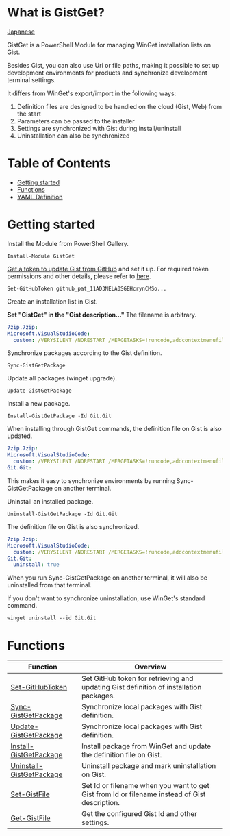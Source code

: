 # What is GistGet?

[Japanese](README.ja-jp.md)

GistGet is a PowerShell Module for managing WinGet installation lists on Gist.

Besides Gist, you can also use Uri or file paths, making it possible to set up development environments for products and synchronize development terminal settings.

It differs from WinGet's export/import in the following ways:

1. Definition files are designed to be handled on the cloud (Gist, Web) from the start
2. Parameters can be passed to the installer
3. Settings are synchronized with Gist during install/uninstall
4. Uninstallation can also be synchronized

# Table of Contents 

- [Getting started](#getting-started)
- [Functions](#functions)
- [YAML Definition](docs/en-us/YAML-Definition.md)

# Getting started

Install the Module from PowerShell Gallery.

```pwsh
Install-Module GistGet
```

[Get a token to update Gist from GitHub](https://github.com/settings/personal-access-tokens/new) and set it up. For required token permissions and other details, please refer to [here](https://github.com/nuitsjp/GistGet/blob/main/docs/en-us/Set-GitHubToken.md#permissions).

```pwsh
Set-GitHubToken github_pat_11AD3NELA0SGEHcrynCMSo...
```

Create an installation list in Gist.

**Set "GistGet" in the "Gist description..."** The filename is arbitrary.

```yaml
7zip.7zip:
Microsoft.VisualStudioCode:
  custom: /VERYSILENT /NORESTART /MERGETASKS=!runcode,addcontextmenufiles,addcontextmenufolders,associatewithfiles,addtopath
```

Synchronize packages according to the Gist definition.

```pwsh
Sync-GistGetPackage
```

Update all packages (winget upgrade).

```pwsh
Update-GistGetPackage
```

Install a new package.

```pwsh
Install-GistGetPackage -Id Git.Git
```

When installing through GistGet commands, the definition file on Gist is also updated.

```yaml
7zip.7zip:
Microsoft.VisualStudioCode:
  custom: /VERYSILENT /NORESTART /MERGETASKS=!runcode,addcontextmenufiles,addcontextmenufolders,associatewithfiles,addtopath
Git.Git:
```

This makes it easy to synchronize environments by running Sync-GistGetPackage on another terminal.

Uninstall an installed package.

```pwsh
Uninstall-GistGetPackage -Id Git.Git
```

The definition file on Gist is also synchronized.

```yaml
7zip.7zip:
Microsoft.VisualStudioCode:
  custom: /VERYSILENT /NORESTART /MERGETASKS=!runcode,addcontextmenufiles,addcontextmenufolders,associatewithfiles,addtopath
Git.Git:
  uninstall: true
```

When you run Sync-GistGetPackage on another terminal, it will also be uninstalled from that terminal.

If you don't want to synchronize uninstallation, use WinGet's standard command.

```pwsh
winget uninstall --id Git.Git
```

# Functions

|Function|Overview|
|--|--|
|[Set-GitHubToken](docs/en-us/Set-GitHubToken.md)|Set GitHub token for retrieving and updating Gist definition of installation packages.|
|[Sync-GistGetPackage](docs/en-us/Sync-GistGetPackage.md)|Synchronize local packages with Gist definition.|
|[Update-GistGetPackage](docs/en-us/Update-GistGetPackage.md)|Synchronize local packages with Gist definition.|
|[Install-GistGetPackage](docs/en-us/Install-GistGetPackage.md)|Install package from WinGet and update the definition file on Gist.|
|[Uninstall-GistGetPackage](docs/en-us/Uninstall-GistGetPackage.md)|Uninstall package and mark uninstallation on Gist.|
|[Set-GistFile](docs/en-us/Set-GistFile.md)|Set Id or filename when you want to get Gist from Id or filename instead of Gist description.|
|[Get-GistFile](docs/en-us/Get-GistFile.md)|Get the configured Gist Id and other settings.|